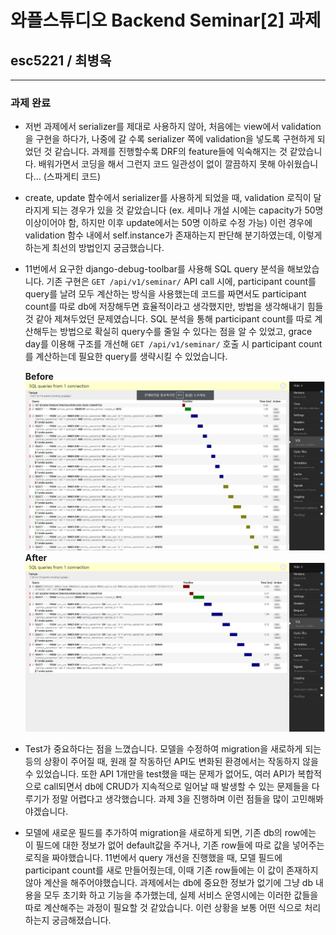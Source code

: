 # 와플스튜디오 Backend Seminar[2] 과제

## esc5221 / 최병욱
_________________________________________


### 과제 완료 
- 저번 과제에서 serializer를 제대로 사용하지 않아, 처음에는 view에서 validation을 구현을 하다가, 나중에 갈 수록 serializer 쪽에 validation을 넣도록 구현하게 되었던 것 같습니다. 과제를 진행할수록 DRF의 feature들에 익숙해지는 것 같았습니다. 배워가면서 코딩을 해서 그런지 코드 일관성이 없이 깔끔하지 못해 아쉬웠습니다... (스파게티 코드)
- create, update 함수에서 serializer를 사용하게 되었을 때, validation 로직이 달라지게 되는 경우가 있을 것 같았습니다 (ex. 세미나 개설 시에는 capacity가 50명 이상이어야 함, 하지만 이후 update에서는 50명 이하로 수정 가능) 이런 경우에 validation 함수 내에서 self.instance가 존재하는지 판단해 분기하였는데, 이렇게 하는게 최선의 방법인지 궁금했습니다.
-  11번에서 요구한 django-debug-toolbar를 사용해 SQL query 분석을 해보았습니다. 기존 구현은 `GET /api/v1/seminar/` API call 시에, participant count를 query를 날려 모두 계산하는 방식을 사용했는데 코드를 짜면서도 participant count를 따로 db에 저장해두면 효율적이라고 생각했지만, 방법을 생각해내기 힘들 것 같아 제쳐두었던 문제였습니다. SQL 분석을 통해 participant count를 따로 계산해두는 방법으로 확실히 query수를 줄일 수 있다는 점을 알 수 있었고, grace day를 이용해 구조를 개선해 `GET /api/v1/seminar/` 호출 시 participant count를 계산하는데 필요한 query를 생략시킬 수 있었습니다. 

    **Before**
![스크린샷 2020-08-30 02 12 24](https://raw.githubusercontent.com/esc5221/waffle-rookies-19.5-backend-2/workspace/results/before.JPG?token=AJB3CCDIIKZR7TSSQT5IRGLBLMFFS)
    **After**
![스크린샷 2020-08-30 02 12 24](https://raw.githubusercontent.com/esc5221/waffle-rookies-19.5-backend-2/workspace/results/after.JPG?token=AJB3CCDRYICEAS66XB2QFSLBLMFGS)

- Test가 중요하다는 점을 느꼈습니다. 모델을 수정하여 migration을 새로하게 되는 등의 상황이 주어질 때, 원래 잘 작동하던 API도 변화된 환경에서는 작동하지 않을 수 있었습니다. 또한 API 1개만을 test했을 때는 문제가 없어도, 여러 API가 복합적으로 call되면서 db에 CRUD가 지속적으로 일어날 때 발생할 수 있는 문제들을 다루기가 정말 어렵다고 생각했습니다. 과제 3을 진행하며 이런 점들을 많이 고민해봐야겠습니다.
- 모델에 새로운 필드를 추가하여 migration을 새로하게 되면, 기존 db의 row에는 이 필드에 대한 정보가 없어 default값을 주거나, 기존 row들에 따로 값을 넣어주는 로직을 짜야했습니다. 11번에서 query 개선을 진행했을 때, 모델 필드에 participant count를 새로 만들어줬는데, 이때 기존 row들에는 이 값이 존재하지 않아 계산을 해주어야했습니다. 과제에서는 db에 중요한 정보가 없기에 그냥 db 내용을 모두 초기화 하고 기능을 추가했는데, 실제 서비스 운영시에는 이러한 값들을 따로 계산해주는 과정이 필요할 것 같았습니다. 이런 상황을 보통 어떤 식으로 처리하는지 궁금해졌습니다. 
